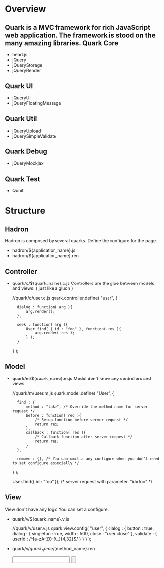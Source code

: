 Overview
========

Quark is a MVC framework for rich JavaScript web application.
The framework is stood on the many amazing libraries.
Quark Core
---------
* head.js
* jQuery
* jQueryStorage
* jQueryRender

Quark UI
--------
* jQueryUI
* jQueryFloatingMessage

Quark Util
----------
* jQueryUpload
* jQuerySimpleValidate

Quark Debug
-----------
* jQueryMockjax

Quark Test
----------
* Qunit

Structure
=========

Hadron
------
Hadron is composed by several quarks.
Define the configure for the page.
* hadron/${application_name}.js
* hadron/${application_name}.ren

Controller
----------
* quark/c/${quark_name}.c.js
Controllers are the glue between models and views. ( just like a gluon )

    //quark/c/user.c.js
    quark.controller.define( "user", {
    
        dialog : function( arg ){
            arg.render();
        },
    
        seek : function( arg ){
            User.find( { id : "foo" }, function( res ){
                arg.render( res );
            } );
        }
    } );



Model
-------
* quark/m/${quark_name}.m.js
Model don't know any controllers and views.

    //quark/m/user.m.js
    quark.model.define( "User", {
    
        find : {
            method : "take", /* Override the method name for server request */
            before : function( req ){
                /* Setup function before server request */
                return req;
            },
            callback : function( res ){
                /* Callback function after server request */
                return res;
            }
        },
        
        remove : {}, /* You can omit a any configure when you don't need to set configure especially */
     
    } );

    User.find({ id : "foo" });  /* server request with parameter. "id=foo" */

View
----
View don't have any logic
You can set a configure.
* quark/v/${quark_name}.v.js

    //quark/v/user.v.js
    quark.view.config( "user", {
        dialog : {
            button : true,
            dialog : {
                singleton : true,
                width : 500,
                close : "user.close"
            },
            validate : {
                userId : /^[a-zA-Z0-9_\.]{4,32}$/
            } 
        }
    } );
    
* quark/v/${quark_name}/${method_name}.ren

    <!-- quark/v/user/dialog.ren -->
    <div id="user-dialog">
        <form id="user-seek-form" >
            <input type="text" id="userId" name="id" >
            <input type="button" data-quark-event="click-user.seek:form" >
        </form>
    </div>
    


